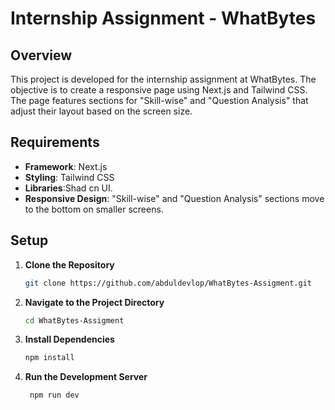 # Internship Assignment - WhatBytes

## Overview

This project is developed for the internship assignment at WhatBytes. The objective is to create a responsive page using Next.js and Tailwind CSS. The page features sections for "Skill-wise" and "Question Analysis" that adjust their layout based on the screen size.

## Requirements

- **Framework**: Next.js
- **Styling**: Tailwind CSS
- **Libraries**:Shad cn UI.
- **Responsive Design**: "Skill-wise" and "Question Analysis" sections move to the bottom on smaller screens.

## Setup

1. **Clone the Repository**

   ```bash
   git clone https://github.com/abduldevlop/WhatBytes-Assigment.git
   ```

1. **Navigate to the Project Directory**

   ```bash
   cd WhatBytes-Assigment
   ```

1. **Install Dependencies**

   ```bash
   npm install
   ```

1. **Run the Development Server**
   ```bash
    npm run dev
   ```
